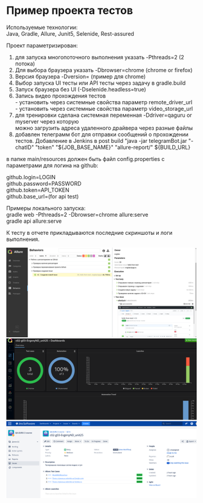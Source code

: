 # Пример проекта тестов  

Используемые технологии:  
Java, Gradle, Allure, Junit5, Selenide, Rest-assured  

Проект параметризирован:  
1. для запуска многопоточного выполнения указать -Pthreads=2 (2 потока)  
2. Для выбора браузера указать -Dbrowser=chrome (chrome or firefox)  
3. Версия браузера -Dversion= (пример для chrome)  
4. Выбор запуска UI тесты или API тесты через задачу в gradle.build  
5. Запуск браузера без UI (-Dselenide.headless=true)  
6. Запись видео прохождения тестов  
        - установить через системные свойства параметр remote_driver_url  
        - установить через системные свойства параметр video_storage_url
7. для тренировки сделана системная переменная -Ddriver=qaguru or myserver через которую  
   можно загрузить адреса удаленного драйвера через разные файлы
8. добавлен телеграмм бот для отправки сообщений о прохождении тестов. Добавление в Jenkins
в post build "java -jar telegramBot.jar "-chatID" "token" "${JOB_BASE_NAME}" "allure-report/" ${BUILD_URL}

в папке main/resources должен быть файл config.properties с параметрами для логина на github:  

github.login=LOGIN  
github.password=PASSWORD  
github.token=API_TOKEN  
github.base_url=(for api test)

Примеры локального запуска:  
gradle web -Pthreads=2 -Dbrowser=chrome allure:serve  
gradle api allure:serve 

К тесту в отчете прикладываются последние скриншоты и логи выполнения.  

![пример отчета](/screenshots/report.png) 
![пример отчета](/screenshots/allure_ee.png) 
![пример отчета](/screenshots/jira_test.png) 

